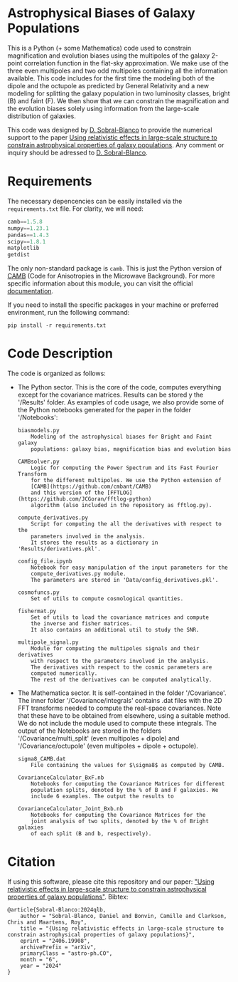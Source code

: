 # Astrophysical Biases of Galaxy Populations

This is a Python (+ some Mathematica) code used to constrain magnification and evolution biases using the multipoles of the galaxy 2-point correlation function in the flat-sky approximation. We make use of the three even multipoles and two odd multipoles containing all the information available. This code includes for the first time the modeling both of the dipole and the octupole as predicted by General Relativity and a new modeling for splitting the galaxy population in two luminosity classes, bright (B) and faint (F). We then show that we can constrain the magnification and the evolution biases solely using information from the large-scale distribution of galaxies. 

This code was designed by [D. Sobral-Blanco](https://github.com/dasobral) to provide the numerical support to the paper [Using relativistic effects in large-scale structure to constrain astrophysical properties of galaxy populations](https://arxiv.org/abs/2406.19908). Any comment or inquiry should be adressed to [D. Sobral-Blanco](https://github.com/dasobral).

# Requirements

The necessary depencencies can be easily installed via the ```requirements.txt``` file. For clarity, we will need:

```python
camb==1.5.8
numpy==1.23.1
pandas==1.4.3
scipy==1.8.1
matplotlib
getdist
```

The only non-standard package is ```camb```. This is just the Python version of [CAMB](https://github.com/cmbant/CAMB) (Code for Anisotropies in the Microwave Background). For more specific information about this module, you can visit the official [documentation](https://camb.readthedocs.io/en/latest/).

If you need to install the specific packages in your machine or preferred environment, run the following command:

``` 
pip install -r requirements.txt
```

# Code Description

The code is organized as follows:

- The Python sector. This is the core of the code, computes everything except for the covariance matrices. Results can be stored y the '/Results' folder. 
As examples of code usage, we also provide some of the Python notebooks generated for the paper in the folder '/Notebooks':

    ```
    biasmodels.py 
        Modeling of the astrophysical biases for Bright and Faint galaxy 
        populations: galaxy bias, magnification bias and evolution bias

    CAMBsolver.py 
        Logic for computing the Power Spectrum and its Fast Fourier Transform 
        for the different multipoles. We use the Python extension of 
        [CAMB](https://github.com/cmbant/CAMB)
        and this version of the [FFTLOG](https://github.com/JCGoran/fftlog-python) 
        algorithm (also included in the repository as fftlog.py).

    compute_derivatives.py
        Script for computing the all the derivatives with respect to the 
        parameters involved in the analysis. 
        It stores the results as a dictionary in 'Results/derivatives.pkl'.

    config_file.ipynb
        Notebook for easy manipulation of the input parameters for the 
        compute_derivatives.py module. 
        The parameters are stored in 'Data/config_derivatives.pkl'. 

    cosmofuncs.py
        Set of utils to compute cosmological quantities.

    fishermat.py
        Set of utils to load the covariance matrices and compute 
        the inverse and fisher matrices. 
        It also contains an additional util to study the SNR.

    multipole_signal.py
        Module for computing the multipoles signals and their derivatives 
        with respect to the parameters involved in the analysis. 
        The derivatives with respect to the cosmic parameters are
        computed numerically. 
        The rest of the derivatives can be computed analytically.
    ```

- The Mathematica sector. It is self-contained in the folder '/Covariance'. The inner folder '/Covariance/integrals' contains .dat files with the 2D FFT transforms
needed to compute the real-space covariances. Note that these have to be obtained from elsewhere, using a suitable method. We do not include the module used to compute
these integrals. The output of the Notebooks are stored in the folders '/Covariance/multi_split' (even multipoles + dipole) and '/Covariance/octupole' (even multipoles + dipole + octupole).

    ```
    sigma8_CAMB.dat
        File containing the values for $\sigma8$ as computed by CAMB.

    CovarianceCalculator_BxF.nb
        Notebooks for computing the Covariance Matrices for different 
        population splits, denoted by the % of B and F galaxies. We
        include 6 examples. The output the results to 

    CovarianceCalculator_Joint_Bxb.nb
        Notebooks for computing the Covariance Matrices for the 
        joint analysis of two splits, denoted by the % of Bright galaxies
        of each split (B and b, respectively).
    ```

# Citation

If using this software, please cite this repository and our paper: ["Using relativistic effects in large-scale structure to constrain astrophysical properties of galaxy populations"](https://arxiv.org/abs/2406.19908). Bibtex:

```
@article{Sobral-Blanco:2024qlb,
    author = "Sobral-Blanco, Daniel and Bonvin, Camille and Clarkson, Chris and Maartens, Roy",
    title = "{Using relativistic effects in large-scale structure to constrain astrophysical properties of galaxy populations}",
    eprint = "2406.19908",
    archivePrefix = "arXiv",
    primaryClass = "astro-ph.CO",
    month = "6",
    year = "2024"
}
```
